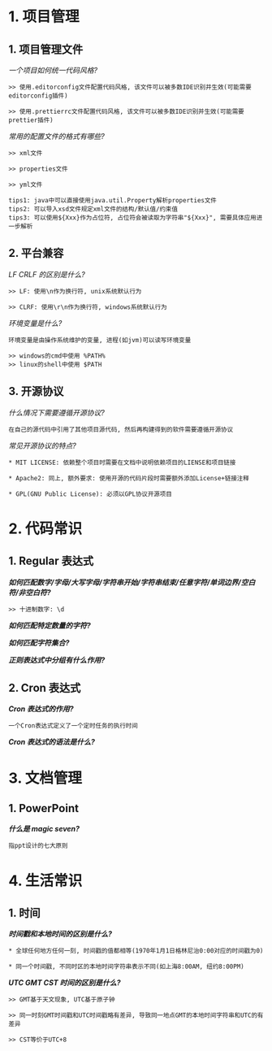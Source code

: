 # 1. 项目管理

## 1. 项目管理文件

_一个项目如何统一代码风格?_

```
>> 使用.editorconfig文件配置代码风格, 该文件可以被多数IDE识别并生效(可能需要editorconfig插件)

>> 使用.prettierrc文件配置代码风格, 该文件可以被多数IDE识别并生效(可能需要prettier插件)
```

_常用的配置文件的格式有哪些?_

```
>> xml文件

>> properties文件

>> yml文件

tips1: java中可以直接使用java.util.Property解析properties文件
tips2: 可以导入xsd文件规定xml文件的结构/默认值/约束值
tips3: 可以使用${Xxx}作为占位符, 占位符会被读取为字符串"${Xxx}", 需要具体应用进一步解析
```

## 2. 平台兼容

_LF CRLF 的区别是什么?_

```
>> LF: 使用\n作为换行符, unix系统默认行为

>> CLRF: 使用\r\n作为换行符, windows系统默认行为
```

_环境变量是什么?_

```
环境变量是由操作系统维护的变量, 进程(如jvm)可以读写环境变量

>> windows的cmd中使用 %PATH%
>> linux的shell中使用 $PATH
```

## 3. 开源协议

_什么情况下需要遵循开源协议?_

```
在自己的源代码中引用了其他项目源代码, 然后再构建得到的软件需要遵循开源协议
```

_常见开源协议的特点?_

```
* MIT LICENSE: 依赖整个项目时需要在文档中说明依赖项目的LIENSE和项目链接

* Apache2: 同上, 额外要求: 使用开源的代码片段时需要额外添加License+链接注释

* GPL(GNU Public License): 必须以GPL协议开源项目
```

# 2. 代码常识

## 1. Regular 表达式

**_如何匹配数字/字母/大写字母/字符串开始/字符串结束/任意字符/单词边界/空白符/非空白符?_**

```
>> 十进制数字: \d
```

**_如何匹配特定数量的字符?_**

**_如何匹配字符集合?_**

**_正则表达式中分组有什么作用?_**

## 2. Cron 表达式

**_Cron 表达式的作用?_**

```
一个Cron表达式定义了一个定时任务的执行时间
```

**_Cron 表达式的语法是什么?_**

# 3. 文档管理

## 1. PowerPoint

**_什么是 magic seven?_**

```
指ppt设计的七大原则
```

# 4. 生活常识

## 1. 时间

**_时间戳和本地时间的区别是什么?_**

```
* 全球任何地方任何一刻, 时间戳的值都相等(1970年1月1日格林尼治0:00对应的时间戳为0)

* 同一个时间戳, 不同时区的本地时间字符串表示不同(如上海8:00AM, 纽约8:00PM)
```

**_UTC GMT CST 时间的区别是什么?_**

```
>> GMT基于天文现象, UTC基于原子钟

>> 同一时刻GMT时间戳和UTC时间戳略有差异, 导致同一地点GMT的本地时间字符串和UTC的有差异

>> CST等价于UTC+8
```
